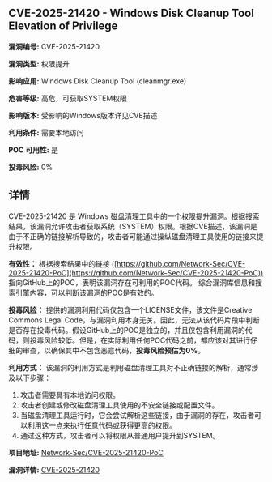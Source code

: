 ## CVE-2025-21420 - Windows Disk Cleanup Tool Elevation of Privilege

**漏洞编号:** CVE-2025-21420

**漏洞类型:** 权限提升

**影响应用:** Windows Disk Cleanup Tool (cleanmgr.exe)

**危害等级:** 高危，可获取SYSTEM权限

**影响版本:** 受影响的Windows版本详见CVE描述

**利用条件:** 需要本地访问

**POC 可用性:** 是

**投毒风险:** 0%

## 详情

CVE-2025-21420 是 Windows 磁盘清理工具中的一个权限提升漏洞。根据搜索结果，该漏洞允许攻击者获取系统（SYSTEM）权限。根据CVE描述，该漏洞是由于不正确的链接解析导致的，攻击者可能通过操纵磁盘清理工具使用的链接来提升权限。

**有效性：** 根据搜索结果中的链接 ([https://github.com/Network-Sec/CVE-2025-21420-PoC](https://github.com/Network-Sec/CVE-2025-21420-PoC)) 指向GitHub上的POC，表明该漏洞存在可利用的POC代码。 综合漏洞库信息和搜索引擎内容，可以判断该漏洞的POC是有效的。

**投毒风险：** 提供的漏洞利用代码仅包含一个LICENSE文件，该文件是Creative Commons Legal Code，与漏洞利用本身无关。因此，无法从该代码片段中判断是否存在投毒代码。假设GitHub上的POC是独立的，并且仅包含利用漏洞的代码，则投毒风险较低。但是，在实际利用任何POC代码之前，都应该对其进行仔细的审查，以确保其中不包含恶意代码，**投毒风险预估为0%**。

**利用方式：** 该漏洞的利用方式是利用磁盘清理工具对不正确链接的解析，通常涉及以下步骤：

1.  攻击者需要具有本地访问权限。
2.  攻击者创建或修改磁盘清理工具使用的不安全链接或配置文件。
3.  当磁盘清理工具运行时，它会尝试解析这些链接，由于漏洞的存在，攻击者可以利用这一点来执行任意代码或获得更高的权限。
4.  通过这种方式，攻击者可以将权限从普通用户提升到SYSTEM。

**项目地址:** [Network-Sec/CVE-2025-21420-PoC](https://github.com/Network-Sec/CVE-2025-21420-PoC)

**漏洞详情:** [CVE-2025-21420](https://nvd.nist.gov/vuln/detail/CVE-2025-21420)